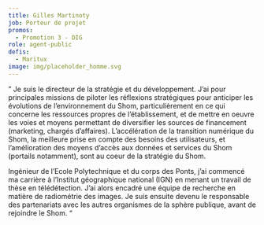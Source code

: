 ```yaml
---
title: Gilles Martinoty
job: Porteur de projet
promos:
  - Promotion 3 - DIG
role: agent-public
defis:
  - Maritux
image: img/placeholder_homme.svg
---
```


” Je suis le directeur de la stratégie et du développement. J’ai pour principales missions de piloter les réflexions stratégiques pour anticiper les évolutions de l’environnement du Shom, particulièrement en ce qui concerne les ressources propres de l’établissement, et de mettre en oeuvre les voies et moyens permettant de diversifier les sources de financement (marketing, chargés d’affaires). L’accélération de la transition numérique du Shom, la meilleure prise en compte des besoins des utilisateurs, et l’amélioration des moyens d’accès aux données et services du Shom (portails notamment), sont au coeur de la stratégie du Shom.

Ingénieur de l’Ecole Polytechnique et du corps des Ponts, j’ai commencé ma carrière à l’Institut géographique national (IGN) en menant un travail de thèse en télédétection. J’ai alors encadré une équipe de recherche en matière de radiométrie des images. Je suis ensuite devenu le responsable des partenariats avec les autres organismes de la sphère publique, avant de rejoindre le Shom. “
